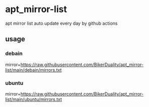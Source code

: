 # apt_mirror-list
apt mirror list auto update every day by github actions
## usage
### debain
mirror+https://raw.githubusercontent.com/BikerDuality/apt_mirror-list/main/debain/mirrors.txt
### ubuntu
mirror+https://raw.githubusercontent.com/BikerDuality/apt_mirror-list/main/ubuntu/mirrors.txt